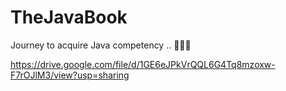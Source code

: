 # TheJavaBook
Journey to acquire Java competency .. 👨🏻‍💻


https://drive.google.com/file/d/1GE6eJPkVrQQL6G4Tq8mzoxw-F7rOJlM3/view?usp=sharing
